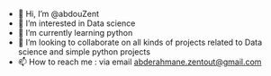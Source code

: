 - 👋 Hi, I’m @abdouZent
- 👀 I’m interested in Data science
- 🌱 I’m currently learning python
- 💞️ I’m looking to collaborate on all kinds of projects related to Data science and simple python projects
- 📫 How to reach me : via email abderahmane.zentout@gmail.com

<!---
abdouZent/abdouZent is a ✨ special ✨ repository because its `README.md` (this file) appears on your GitHub profile.
You can click the Preview link to take a look at your changes.
--->
